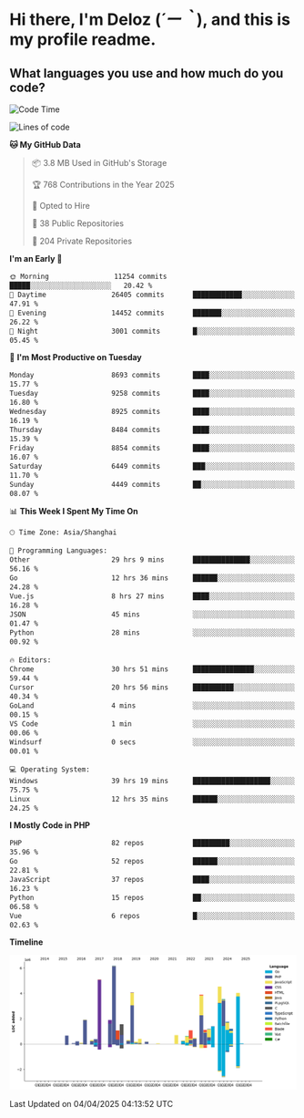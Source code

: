 # **Hi there, I'm Deloz (*´ー｀*), and this is my profile readme.**

## **What languages you use and how much do you code?**

<!--START_SECTION:waka-->
![Code Time](http://img.shields.io/badge/Code%20Time-6%2C063%20hrs%204%20mins-blue)

![Lines of code](https://img.shields.io/badge/From%20Hello%20World%20I%27ve%20Written-50.2%20million%20lines%20of%20code-blue)

**🐱 My GitHub Data** 

> 📦 3.8 MB Used in GitHub's Storage 
 > 
> 🏆 768 Contributions in the Year 2025
 > 
> 💼 Opted to Hire
 > 
> 📜 38 Public Repositories 
 > 
> 🔑 204 Private Repositories 
 > 
**I'm an Early 🐤** 

```text
🌞 Morning                11254 commits       █████░░░░░░░░░░░░░░░░░░░░   20.42 % 
🌆 Daytime                26405 commits       ████████████░░░░░░░░░░░░░   47.91 % 
🌃 Evening                14452 commits       ███████░░░░░░░░░░░░░░░░░░   26.22 % 
🌙 Night                  3001 commits        █░░░░░░░░░░░░░░░░░░░░░░░░   05.45 % 
```
📅 **I'm Most Productive on Tuesday** 

```text
Monday                   8693 commits        ████░░░░░░░░░░░░░░░░░░░░░   15.77 % 
Tuesday                  9258 commits        ████░░░░░░░░░░░░░░░░░░░░░   16.80 % 
Wednesday                8925 commits        ████░░░░░░░░░░░░░░░░░░░░░   16.19 % 
Thursday                 8484 commits        ████░░░░░░░░░░░░░░░░░░░░░   15.39 % 
Friday                   8854 commits        ████░░░░░░░░░░░░░░░░░░░░░   16.07 % 
Saturday                 6449 commits        ███░░░░░░░░░░░░░░░░░░░░░░   11.70 % 
Sunday                   4449 commits        ██░░░░░░░░░░░░░░░░░░░░░░░   08.07 % 
```


📊 **This Week I Spent My Time On** 

```text
🕑︎ Time Zone: Asia/Shanghai

💬 Programming Languages: 
Other                    29 hrs 9 mins       ██████████████░░░░░░░░░░░   56.16 % 
Go                       12 hrs 36 mins      ██████░░░░░░░░░░░░░░░░░░░   24.28 % 
Vue.js                   8 hrs 27 mins       ████░░░░░░░░░░░░░░░░░░░░░   16.28 % 
JSON                     45 mins             ░░░░░░░░░░░░░░░░░░░░░░░░░   01.47 % 
Python                   28 mins             ░░░░░░░░░░░░░░░░░░░░░░░░░   00.92 % 

🔥 Editors: 
Chrome                   30 hrs 51 mins      ███████████████░░░░░░░░░░   59.44 % 
Cursor                   20 hrs 56 mins      ██████████░░░░░░░░░░░░░░░   40.34 % 
GoLand                   4 mins              ░░░░░░░░░░░░░░░░░░░░░░░░░   00.15 % 
VS Code                  1 min               ░░░░░░░░░░░░░░░░░░░░░░░░░   00.06 % 
Windsurf                 0 secs              ░░░░░░░░░░░░░░░░░░░░░░░░░   00.01 % 

💻 Operating System: 
Windows                  39 hrs 19 mins      ███████████████████░░░░░░   75.75 % 
Linux                    12 hrs 35 mins      ██████░░░░░░░░░░░░░░░░░░░   24.25 % 
```

**I Mostly Code in PHP** 

```text
PHP                      82 repos            █████████░░░░░░░░░░░░░░░░   35.96 % 
Go                       52 repos            ██████░░░░░░░░░░░░░░░░░░░   22.81 % 
JavaScript               37 repos            ████░░░░░░░░░░░░░░░░░░░░░   16.23 % 
Python                   15 repos            ██░░░░░░░░░░░░░░░░░░░░░░░   06.58 % 
Vue                      6 repos             █░░░░░░░░░░░░░░░░░░░░░░░░   02.63 % 
```



**Timeline**

![Lines of Code chart](https://raw.githubusercontent.com/deloz/deloz/main/assets/bar_graph.png)


 Last Updated on 04/04/2025 04:13:52 UTC
<!--END_SECTION:waka-->
